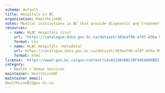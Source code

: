 ```yaml
---
schema: default
title: Hospitals in BC
organization: HealthLinkBC
notes: Medical institutions in BC that provide diagnostic and treatment services for people whose illnesses or injuries require that they occupy a bed for at least one night. Hospitals can be distinguished by the level of care they offer (general acute, subacute, extended acute care) and the medical conditions in which they may specialize (specialty hospitals).
resources:
  - name: HLBC Hospitals (csv)
    url: 'https://catalogue.data.gov.bc.ca/dataset/383eaf98-afd7-436a-9556-67ecf14f64a7/resource/5ff82cf4-0448-4063-804a-7321f0f2b4c6/download/hlbc_hospitals.csv'
    format: csv
  - name: HLBC Hospitals (metadata)
    url: https://catalogue.data.gov.bc.ca/dataset/383eaf98-afd7-436a-9556-67ecf14f64a7
    format: html
license: 'https://www2.gov.bc.ca/gov/content?id=A519A56BC2BF44E4A008B33FCF527F61'
category:
  - Health / Human Services
maintainer: HealthLinkBC
maintainer_email: 
HealthLinkBC@gov.bc.ca
---
```

